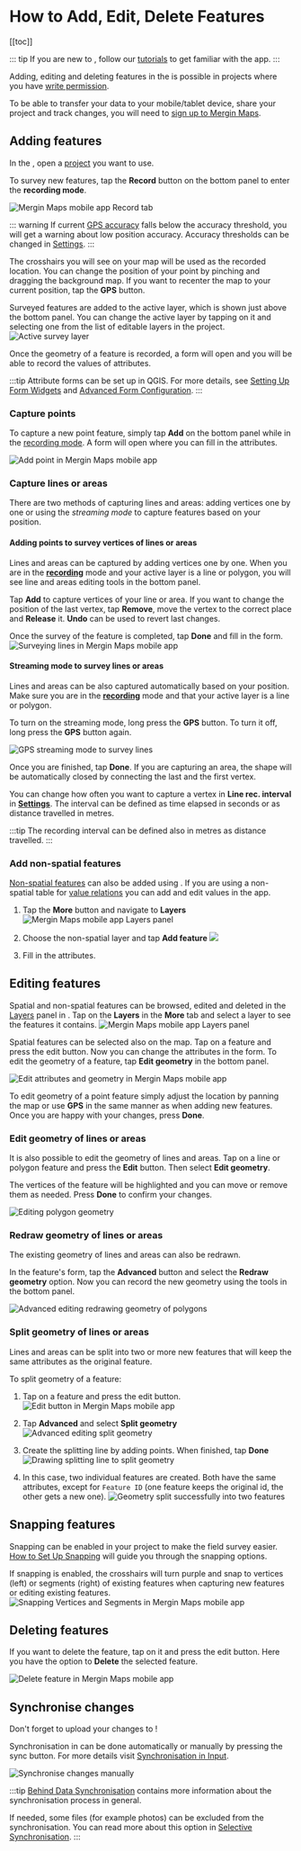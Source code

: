 # How to Add, Edit, Delete Features

[[toc]]

::: tip
If you are new to <MobileAppName />, follow our [tutorials](../tutorials/capturing-first-data/) to get familiar with the app.
:::

Adding, editing and deleting features in the <MobileAppName /> is possible in <MainPlatformNameLink /> projects where you have [write permission](../manage/permissions/).

To be able to transfer your data to your mobile/tablet device, share your project and track changes, you will need to [sign up to Mergin Maps](../setup/sign-up-to-mergin-maps/).

## Adding features
In the <MobileAppNameShort />, open a [project](./input_ui/#projects) you want to use.

To survey new features, tap the **Record** button on the bottom panel to enter the **recording mode**.

![Mergin Maps mobile app Record tab](./input-record.jpg "Mergin Maps mobile app Record tab") 

::: warning
If current [GPS accuracy](./gps_accuracy/) falls below the accuracy threshold, you will get a warning about low position accuracy. Accuracy thresholds can be changed in [Settings](./input_ui/#gps-settings).
:::

The crosshairs you will see on your map will be used as the recorded location. You can change the position of your point by pinching and dragging the background map. If you want to recenter the map to your current position, tap the **GPS** button.

Surveyed features are added to the active layer, which is shown just above the bottom panel. You can change the active layer by tapping on it and selecting one from the list of editable layers in the project.
![Active survey layer](./input-active-layer.jpg "Active survey layer")

Once the geometry of a feature is recorded, a form will open and you will be able to record the values of attributes. 

:::tip
Attribute forms can be set up in QGIS. For more details, see [Setting Up Form Widgets](../layer/settingup_forms/) and [Advanced Form Configuration](../layer/settingup_forms_settings/).
:::

### Capture points
To capture a new point feature, simply tap **Add** on the bottom panel while in the [recording mode](#adding-features). A form will open where you can fill in the attributes.

![Add point in Mergin Maps mobile app](./input-add-point.jpg "Add point in Mergin Maps mobile app")

### Capture lines or areas
There are two methods of capturing lines and areas: adding vertices one by one or using the *streaming mode* to capture features based on your position.

#### Adding points to survey vertices of lines or areas
Lines and areas can be captured by adding vertices one by one. When you are in the [**recording**](#adding-features) mode and your active layer is a line or polygon, you will see line and areas editing tools in the bottom panel.

Tap **Add** to capture vertices of your line or area. If you want to change the position of the last vertex, tap **Remove**, move the vertex to the correct place and  **Release** it. **Undo** can be used to revert last changes.

Once the survey of the feature is completed, tap **Done** and fill in the form.
![Surveying lines in Mergin Maps mobile app](./input-capture-line.jpg "Surveying lines in Mergin Maps mobile app")

#### Streaming mode to survey lines or areas
Lines and areas can be also captured automatically based on your position. Make sure you are in the [**recording**](#adding-features) mode and that your active layer is a line or polygon.

To turn on the streaming mode, long press the **GPS** button. To turn it off, long press the **GPS** button again.

![GPS streaming mode to survey lines](./input-streaming-line.jpg "GPS streaming mode to survey lines")

Once you are finished, tap **Done**. If you are capturing an area, the shape will be automatically closed by connecting the last and the first vertex.

You can change how often you want to capture a vertex in **Line rec. interval** in [**Settings**](./input_ui/#streaming-mode-and-recording-settings). The interval can be defined as time elapsed in seconds or as distance travelled in metres.

:::tip
The recording interval can be defined also in metres as distance travelled.
:::

### Add non-spatial features
[Non-spatial features](../layer/working_with_nonspatial_data/) can also be added using <MobileAppName />. If you are using a non-spatial table for [value relations](../layer/settingup_forms/#value-relation) you can add and edit values in the app.

1. Tap the **More** button and navigate to **Layers**
   ![Mergin Maps mobile app Layers panel](./input-layers.jpg "Mergin Maps mobile app Layers panel")

2. Choose the non-spatial layer and tap **Add feature**
   ![](./input-add-non-spatial-feature.jpg)
   
3. Fill in the attributes.

## Editing features
Spatial and non-spatial features can be browsed, edited and deleted in the [Layers](./layers/) panel in <MobileAppName />. Tap on the **Layers** in the **More** tab and select a layer to see the features it contains. 
![Mergin Maps mobile app Layers panel](./input-layers.jpg "Mergin Maps mobile app Layers panel")

Spatial features can be selected also on the map. Tap on a feature and press the edit button. Now you can change the attributes in the form. To edit the geometry of a feature, tap **Edit geometry** in the bottom panel.

![Edit attributes and geometry in Mergin Maps mobile app](./input-edit.jpg "Edit attributes and geometry")

To edit geometry of a point feature simply adjust the location by panning the map or use **GPS** in the same manner as when adding new features. Once you are happy with your changes, press **Done**.

### Edit geometry of lines or areas

It is also possible to edit the geometry of lines and areas. Tap on a line or polygon feature and press the **Edit** button. Then select **Edit geometry**.

The vertices of the feature will be highlighted and you can move or remove them as needed. Press **Done** to confirm your changes.

![Editing polygon geometry](./input-edit-polygon.jpg "Editing polygon geometry")

### Redraw geometry of lines or areas
The existing geometry of lines and areas can also be redrawn.

In the feature's form, tap the **Advanced** button and select the **Redraw geometry** option. Now you can record the new geometry using the tools in the bottom panel.

![Advanced editing redrawing geometry of polygons](./input-redraw-geometry.jpg "Advanced editing redrawing geometry of polygons")

### Split geometry of lines or areas
Lines and areas can be split into two or more new features that will keep the same attributes as the original feature.

To split geometry of a feature:
1. Tap on a feature and press the edit button.
![Edit button in Mergin Maps mobile app](./input-edit-feature.jpg "Edit button in Mergin Maps mobile app")

2. Tap **Advanced** and select **Split geometry**
![Advanced editing split geometry](./input-split-geometry.jpg "Advanced editing split geometry")

3. Create the splitting line by adding points. When finished, tap **Done**
![Drawing splitting line to split geometry](./input-split-geom-point.jpg "Drawing splitting line to split geometry")

4. In this case, two individual features are created. Both have the same attributes, except for `Feature ID` (one feature keeps the original id, the other gets a new one).
![Geometry split successfully into two features](./input-split-geom-done.jpg "Geometry split successfully into two features")

## Snapping features

Snapping can be enabled in your <MainPlatformName /> project to make the field survey easier. [How to Set Up Snapping](../gis/snapping/) will guide you through the snapping options.

If snapping is enabled, the crosshairs will turn purple and snap to vertices (left) or segments (right) of existing features when capturing new features or editing existing features.
![Snapping Vertices and Segments in Mergin Maps mobile app](../gis/snapping/input_basic_snapping.jpg "Snapping Vertices and Segments in Mergin Maps mobile app")

## Deleting features
If you want to delete the feature, tap on it and press the edit button. Here you have the option to **Delete** the selected feature.

![Delete feature in Mergin Maps mobile app](./input-delete.jpg "Delete feature in Mergin Maps mobile app")

## Synchronise changes
Don't forget to upload your changes to <MainPlatformNameLink />!

Synchronisation in <MobileAppName /> can be done automatically or manually by pressing the sync button. For more details visit [Synchronisation in Input](./autosync/).

![Synchronise changes manually](./input-autosync.jpg "Synchronise changes manually")

:::tip
[Behind Data Synchronisation](../manage/synchronisation/) contains more information about the synchronisation process in general.

If needed, some files (for example photos) can be excluded from the synchronisation. You can read more about this option in [Selective Synchronisation](../manage/selective_sync/).
:::
